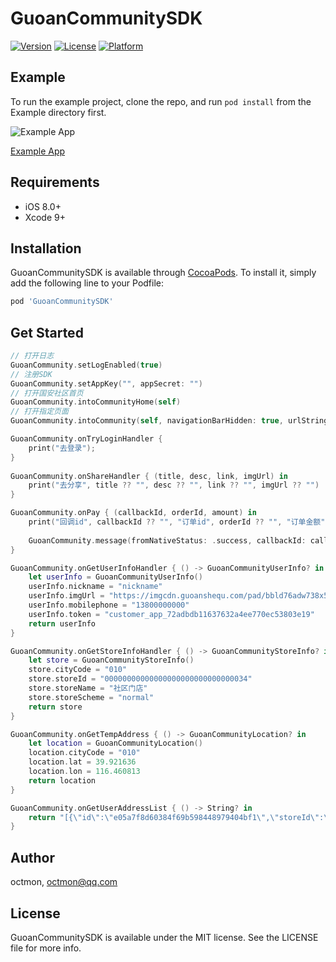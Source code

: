 # GuoanCommunitySDK

[![Version](https://img.shields.io/cocoapods/v/GuoanCommunitySDK.svg?style=flat)](http://cocoapods.org/pods/GuoanCommunitySDK)
[![License](https://img.shields.io/cocoapods/l/GuoanCommunitySDK.svg?style=flat)](http://cocoapods.org/pods/GuoanCommunitySDK)
[![Platform](https://img.shields.io/cocoapods/p/GuoanCommunitySDK.svg?style=flat)](http://cocoapods.org/pods/GuoanCommunitySDK)

## Example

To run the example project, clone the repo, and run `pod install` from the Example directory first.

![Example App](https://www.pgyer.com/app/qrcode/gcsdk)

[Example App](https://www.pgyer.com/gcsdk)

## Requirements

- iOS 8.0+
- Xcode 9+

## Installation

GuoanCommunitySDK is available through [CocoaPods](http://cocoapods.org). To install
it, simply add the following line to your Podfile:

```ruby
pod 'GuoanCommunitySDK'
```

## Get Started

```swift
// 打开日志
GuoanCommunity.setLogEnabled(true)
// 注册SDK
GuoanCommunity.setAppKey("", appSecret: "")
// 打开国安社区首页
GuoanCommunity.intoCommunityHome(self)
// 打开指定页面
GuoanCommunity.intoCommunity(self, navigationBarHidden: true, urlString: "http://...")

GuoanCommunity.onTryLoginHandler {
    print("去登录");
}
        
GuoanCommunity.onShareHandler { (title, desc, link, imgUrl) in
    print("去分享", title ?? "", desc ?? "", link ?? "", imgUrl ?? "")
}

GuoanCommunity.onPay { (callbackId, orderId, amount) in
    print("回调id", callbackId ?? "", "订单id", orderId ?? "", "订单金额", amount)
    
    GuoanCommunity.message(fromNativeStatus: .success, callbackId: callbackId)
}

GuoanCommunity.onGetUserInfoHandler { () -> GuoanCommunityUserInfo? in
    let userInfo = GuoanCommunityUserInfo()
    userInfo.nickname = "nickname"
    userInfo.imgUrl = "https://imgcdn.guoanshequ.com/pad/bbld76adw738x5o91fu9tiqy6zm1gkq7.png"
    userInfo.mobilephone = "13800000000"
    userInfo.token = "customer_app_72adbdb11637632a4ee770ec53803e19"
    return userInfo
}

GuoanCommunity.onGetStoreInfoHandler { () -> GuoanCommunityStoreInfo? in
    let store = GuoanCommunityStoreInfo()
    store.cityCode = "010"
    store.storeId = "00000000000000000000000000000034"
    store.storeName = "社区门店"
    store.storeScheme = "normal"
    return store
}

GuoanCommunity.onGetTempAddress { () -> GuoanCommunityLocation? in
    let location = GuoanCommunityLocation()
    location.cityCode = "010"
    location.lat = 39.921636
    location.lon = 116.460813
    return location
}

GuoanCommunity.onGetUserAddressList { () -> String? in
    return "[{\"id\":\"e05a7f8d60384f69b598448979404bf1\",\"storeId\":\"00000000000000000000000000000034\",\"mobilephone\":\"13800000000\",\"adName\":\"朝阳区\",\"cityName\":\"北京市\",\"shoppingCartCount\":0,\"defaultFlg\":\"yes\",\"longitude\":116.46281433,\"provinceCode\":\"110000\",\"latitude\":39.92126846,\"cityCode\":\"010\",\"customerId\":\"308057e8d4b844b7bc83a7e7050317f9\",\"detailAddress\":\"测试小区\",\"placename\":\"北京国际中心\",\"provinceName\":\"北京市\",\"adCode\":\"110105\",\"name\":\"测试\"}]"
}
```

## Author

octmon, octmon@qq.com

## License

GuoanCommunitySDK is available under the MIT license. See the LICENSE file for more info.
